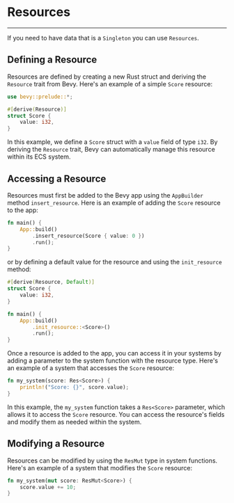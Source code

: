 # Resources

---

If you need to have data that is a `Singleton` you can use `Resources`.

## Defining a Resource
Resources are defined by creating a new Rust struct and deriving the `Resource` trait from Bevy. Here's an example of a simple `Score` resource:

```rust
use bevy::prelude::*;

#[derive(Resource)]
struct Score {
    value: i32,
}
```

In this example, we define a `Score` struct with a `value` field of type `i32`. By deriving the `Resource` trait, Bevy can automatically manage this resource within its ECS system.

## Accessing a Resource
Resources must first be added to the Bevy app using the `AppBuilder` method `insert_resource`. Here is an example of adding the `Score` resource to the app:

```rust
fn main() {
    App::build()
        .insert_resource(Score { value: 0 })
        .run();
}
```

or by defining a default value for the resource and using the `init_resource` method:

```rust
#[derive(Resource, Default)]
struct Score {
    value: i32,
}

fn main() {
    App::build()
        .init_resource::<Score>()
        .run();
}
```

Once a resource is added to the app, you can access it in your systems by adding a parameter to the system function with the resource type. Here's an example of a system that accesses the `Score` resource:

```rust
fn my_system(score: Res<Score>) {
    println!("Score: {}", score.value);
}
```

In this example, the `my_system` function takes a `Res<Score>` parameter, which allows it to access the `Score` resource. You can access the resource's fields and modify them as needed within the system.

## Modifying a Resource
Resources can be modified by using the `ResMut` type in system functions. Here's an example of a system that modifies the `Score` resource:

```rust
fn my_system(mut score: ResMut<Score>) {
    score.value += 10;
}
```

